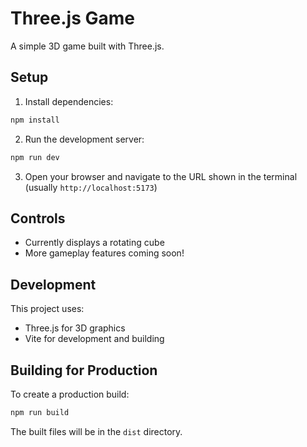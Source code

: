 # Three.js Game

A simple 3D game built with Three.js.

## Setup

1. Install dependencies:
```bash
npm install
```

2. Run the development server:
```bash
npm run dev
```

3. Open your browser and navigate to the URL shown in the terminal (usually `http://localhost:5173`)

## Controls

- Currently displays a rotating cube
- More gameplay features coming soon!

## Development

This project uses:
- Three.js for 3D graphics
- Vite for development and building

## Building for Production

To create a production build:
```bash
npm run build
```

The built files will be in the `dist` directory. 